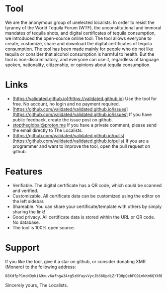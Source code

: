 # Tool

We are the anonymous group of unelected localists. In order to resist the tyranny of the World Tequila Forum (WTF), the unconstitutional and immoral mandates of tequila shots, and digital certificates of tequila consumption, we introduced the open-source online tool. The tool allows everyone to create, customize, share and download the digital certificates of tequila consumption. The tool has been made mainly for people who do not like tequila or consider that alcohol consumption is harmful to health. But the tool is non-discriminatory, and everyone can use it, regardless of language spoken, nationality, citizenship, or opinions about tequila consumption.

# Links

- [https://validated.github.io](https://validated.github.io) Use the tool for free. No account, no login and no payment required.
- [https://github.com/validated/validated.github.io/issues](https://github.com/validated/validated.github.io/issues) If you have public feedback, create the issue post on github.
- [stoptheglobal@proton.me](mailto:stoptheglobal@proton.me) If you have a private comment, please send the email directly to The Localists.
- [https://github.com/validated/validated.github.io/pulls](https://github.com/validated/validated.github.io/pulls) If you are a programmer and want to improve the tool, open the pull request on github.

# Features

- Verifiable. The digital certificate has a QR code, which could be scanned and verified.
- Customizable. All certificate data can be customized using the editor on the left sidebar.
- Shareable. You can share your certificate/template with others by simply sharing the link!
- Good privacy. All certificate data is stored within the URL or QR code. No database.
- The tool is 100% open source.

# Support

If you like the tool, give it a star on github, or consider donating XMR (Monero) to the following address:

```
88XdfpP1mcNDykiA9xuv6afhgw3Arg5zNYayvVycJbS6UpdiZrTQHpQebFG9LmkKm6QYkRB68VVyiAq4FtBgYvu9LLUMPgn
```

Sincerely yours, The Localists.
